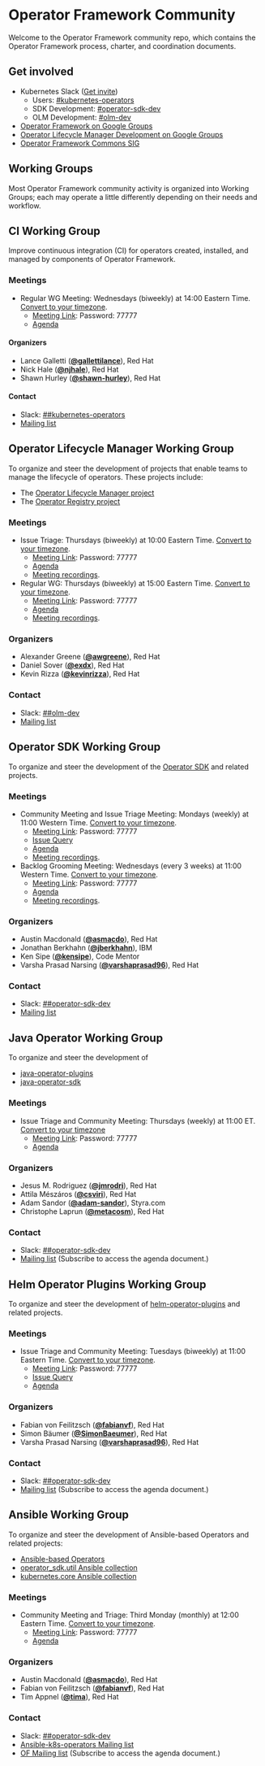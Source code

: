 # Operator Framework Community

Welcome to the Operator Framework community repo, which contains the Operator
Framework process, charter, and coordination documents.

## Get involved

* Kubernetes Slack ([Get invite](https://slack.k8s.io))
  * Users: [#kubernetes-operators](https://kubernetes.slack.com/messages/kubernetes-operators)
  * SDK Development: [#operator-sdk-dev](https://kubernetes.slack.com/messages/operator-sdk-dev)
  * OLM Development: [#olm-dev](https://kubernetes.slack.com/messages/olm-dev)
* [Operator Framework on Google Groups](https://groups.google.com/forum/#!forum/operator-framework)
* [Operator Lifecycle Manager Development on Google Groups](https://groups.google.com/forum/#!forum/operator-framework-olm-dev)
* [Operator Framework Commons SIG](https://commons.openshift.org/sig/OpenshiftOperators.html)

## Working Groups

Most Operator Framework community activity is organized into Working Groups;
each may operate a little differently depending on their needs and workflow.

## CI Working Group

Improve continuous integration (CI) for operators created, installed, and managed by components of Operator Framework.

### Meetings

* Regular WG Meeting: Wednesdays (biweekly) at 14:00 Eastern Time. [Convert to your timezone](http://www.thetimezoneconverter.com/?t=14:00&tz=ET%20%28Eastern%20Time%29).
    * [Meeting Link][meeting-link]: Password: 77777
    * [Agenda](https://docs.google.com/document/d/14aUnEEIYmvUhnIvF_pl86-1BzJj9y6t1xY4ImIHtWXY/edit#heading=h.g1tg5lyjvb51)

#### Organizers

* Lance Galletti (**[@gallettilance](https://github.com/gallettilance)**), Red Hat
* Nick Hale (**[@njhale](https://github.com/njhale)**), Red Hat
* Shawn Hurley (**[@shawn-hurley](https://github.com/shawn-hurley)**), Red Hat

#### Contact

- Slack: [##kubernetes-operators](https://kubernetes.slack.com/messages/kubernetes-operators)
- [Mailing list](https://groups.google.com/forum/#!forum/operator-framework-wg-ci)

## Operator Lifecycle Manager Working Group

To organize and steer the development of projects that enable teams to manage the lifecycle of operators. These projects include:
  - The [Operator Lifecycle Manager project](https://github.com/operator-framework/operator-lifecycle-manager)
  - The [Operator Registry project](https://github.com/operator-framework/operator-registry)

### Meetings

* Issue Triage: Thursdays (biweekly) at 10:00 Eastern Time. [Convert to your timezone](http://www.thetimezoneconverter.com/?t=10:00&tz=ET%20%28Eastern%20Time%29).
    * [Meeting Link][meeting-link]: Password: 77777
    * [Agenda](https://docs.google.com/document/d/1LMQ5QlEYgGBeSc75fhHh-VFJ8_B2j4ieBcagIa-QfwU/edit)
    * [Meeting recordings](https://www.youtube.com/playlist?list=PLEcO8aSeUjeXoywfA_VQdxkqP00-VBzEA).
* Regular WG: Thursdays (biweekly) at 15:00 Eastern Time. [Convert to your timezone](http://www.thetimezoneconverter.com/?t=15:00&tz=ET%20%28Eastern%20Time%29).
    * [Meeting Link][meeting-link]: Password: 77777
    * [Agenda](https://docs.google.com/document/d/1Zuv-BoNFSwj10_zXPfaS9LWUQUCak2c8l48d0-AhpBw/edit)
    * [Meeting recordings](https://www.youtube.com/playlist?list=PLEcO8aSeUjeXDvBtPlaAvPTaknPR0Uwi-).

### Organizers

* Alexander Greene (**[@awgreene](https://github.com/awgreene)**), Red Hat
* Daniel Sover (**[@exdx](https://github.com/exdx)**), Red Hat
* Kevin Rizza (**[@kevinrizza](https://github.com/kevinrizza)**), Red Hat

### Contact

- Slack: [##olm-dev](https://kubernetes.slack.com/messages/olm-dev)
- [Mailing list](https://groups.google.com/forum/#!forum/operator-framework-olm-dev)

## Operator SDK Working Group

To organize and steer the development of the [Operator SDK](https://github.com/operator-framework/operator-sdk) and related projects.

### Meetings

* Community Meeting and Issue Triage Meeting: Mondays (weekly) at 11:00 Western Time. [Convert to your timezone](http://www.thetimezoneconverter.com/?t=11:00&tz=PT%20%28Western%20Time%29).
    * [Meeting Link][meeting-link]: Password: 77777
    * [Issue Query](https://github.com/operator-framework/operator-sdk/issues?q=is%3Aopen+is%3Aissue+no%3Amilestone+sort%3Acreated-asc)
    * [Agenda](https://docs.google.com/document/d/1ujWb-rSJ4JWeHLVxK0WS5ZuSJgeESG42MDeYjSl9Q6U/edit)
    * [Meeting recordings](https://www.youtube.com/playlist?list=PLEcO8aSeUjeXxkVh27ExScB_wEmhBLY7g).
* Backlog Grooming Meeting: Wednesdays (every 3 weeks) at 11:00 Western Time. [Convert to your timezone](http://www.thetimezoneconverter.com/?t=11:00&tz=PT%20%28Western%20Time%29).
    * [Meeting Link][meeting-link]: Password: 77777
    * [Agenda](https://docs.google.com/document/d/1ujWb-rSJ4JWeHLVxK0WS5ZuSJgeESG42MDeYjSl9Q6U/edit)
    * [Meeting recordings](https://www.youtube.com/playlist?list=PLEcO8aSeUjeXxkVh27ExScB_wEmhBLY7g).

### Organizers

* Austin Macdonald (**[@asmacdo](https://github.com/asmacdo)**), Red Hat
* Jonathan Berkhahn (**[@jberkhahn](https://github.com/jberkhahn)**), IBM
* Ken Sipe (**[@kensipe](https://github.com/kensipe)**), Code Mentor
* Varsha Prasad Narsing (**[@varshaprasad96](https://github.com/varshaprasad96)**), Red Hat

### Contact

- Slack: [##operator-sdk-dev](https://kubernetes.slack.com/messages/operator-sdk-dev)
- [Mailing list](https://groups.google.com/forum/#!forum/operator-framework)

## Java Operator Working Group

To organize and steer the development of 
 - [java-operator-plugins](https://github.com/operator-framework/java-operator-plugins)
 - [java-operator-sdk](https://github.com/java-operator-sdk/java-operator-sdk)

### Meetings

* Issue Triage and Community Meeting: Thursdays (weekly) at 11:00 ET. [Convert to your timezone](https://dateful.com/time-zone-converter?t=11:00&tz=ET%20(Eastern%20Time))
    * [Meeting Link][meeting-link]: Password: 77777
    * [Agenda](https://docs.google.com/document/d/1d_x7JHnjhKh8DgUO9F83kZ43Y3Ladl6sHWzst2ugV84/edit#)

### Organizers

* Jesus M. Rodriguez (**[@jmrodri](https://github.com/jmrodri)**), Red Hat
* Attila Mészáros  (**[@csviri](https://github.com/csviri)**), Red Hat
* Adam Sandor (**[@adam-sandor](https://github.com/adam-sandor)**), Styra.com
* Christophe Laprun (**[@metacosm](https://github.com/metacosm)**), Red Hat

### Contact

- Slack: [##operator-sdk-dev](https://kubernetes.slack.com/messages/operator-sdk-dev)
- [Mailing list](https://groups.google.com/forum/#!forum/operator-framework) (Subscribe to access the agenda document.)

## Helm Operator Plugins Working Group

To organize and steer the development of [helm-operator-plugins](https://github.com/operator-framework/helm-operator-plugins) and related projects.

### Meetings

* Issue Triage and Community Meeting: Tuesdays (biweekly) at 11:00 Eastern Time. [Convert to your timezone](http://www.thetimezoneconverter.com/?t=11:00&tz=ET%20%28Eastern%20Time%29).
    * [Meeting Link][meeting-link]: Password: 77777
    * [Issue Query](https://github.com/operator-framework/helm-operator-plugins/issues?q=is%3Aopen+is%3Aissue+no%3Amilestone+sort%3Acreated-asc)
    * [Agenda](https://docs.google.com/document/d/112b0ZhSid8exnm72sMT7rDzBEkLlE5s74s0pcn44ssg/edit#)

### Organizers

* Fabian von Feilitzsch (**[@fabianvf](https://github.com/fabianvf)**), Red Hat
* Simon Bäumer (**[@SimonBaeumer](https://github.com/SimonBaeumer)**), Red Hat
* Varsha Prasad Narsing (**[@varshaprasad96](https://github.com/varshaprasad96)**), Red Hat

### Contact

- Slack: [##operator-sdk-dev](https://kubernetes.slack.com/messages/operator-sdk-dev)
- [Mailing list](https://groups.google.com/forum/#!forum/operator-framework) (Subscribe to access the agenda document.)

## Ansible Working Group

To organize and steer the development of Ansible-based Operators and related projects:
* [Ansible-based Operators](https://github.com/operator-framework/operator-sdk)
* [operator_sdk.util Ansible collection](https://github.com/operator-framework/operator-sdk-ansible-util)
* [kubernetes.core Ansible collection](https://github.com/ansible-collections/kubernetes.core)

### Meetings

* Community Meeting and Triage: Third Monday (monthly) at 12:00 Eastern Time. [Convert to your timezone](http://www.thetimezoneconverter.com/?t=12:00&tz=ET%20%28Eastern%20Time%29).
    * [Meeting Link][meeting-link]: Password: 77777
    * [Agenda](https://docs.google.com/document/d/1Bo68RhJkpr0Nk_JpkBdbkgmi3c2WtfdvFZ0jVSJzvXo/edit?usp=sharing)

### Organizers

* Austin Macdonald (**[@asmacdo](https://github.com/asmacdo/)**), Red Hat
* Fabian von Feilitzsch (**[@fabianvf](https://github.com/fabianvf)**), Red Hat
* Tim Appnel (**[@tima](https://github.com/tima)**), Red Hat

### Contact

- Slack: [##operator-sdk-dev](https://kubernetes.slack.com/messages/operator-sdk-dev)
- [Ansible-k8s-operators Mailing list](https://groups.google.com/forum/#!forum/ansible-k8s-operators) 
- [OF Mailing list](https://groups.google.com/forum/#!forum/operator-framework) (Subscribe to access the agenda document.)

[meeting-link]: https://zoom.us/j/8415370125
